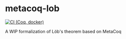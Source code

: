 # metacoq-lob

[![CI (Coq, docker)](https://github.com/JasonGross/metacoq-lob/actions/workflows/docker-coq.yml/badge.svg)](https://github.com/JasonGross/metacoq-lob/actions/workflows/docker-coq.yml)

A WIP formalization of Löb's theorem based on MetaCoq
